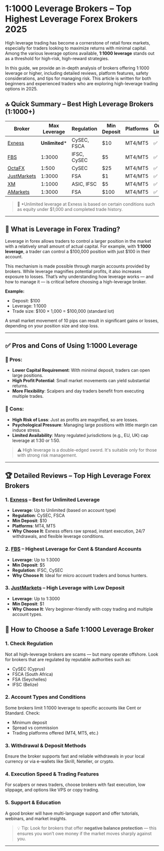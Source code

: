 # 1:1000 Leverage Brokers – Top Highest Leverage Forex Brokers 2025

High leverage trading has become a cornerstone of retail forex markets, especially for traders looking to maximize returns with minimal capital. Among the various leverage options available, **1:1000 leverage** stands out as a threshold for high-risk, high-reward strategies.

In this guide, we provide an in-depth analysis of brokers offering 1:1000 leverage or higher, including detailed reviews, platform features, safety considerations, and tips for managing risk. This article is written for both beginners and experienced traders who are exploring high-leverage trading options in 2025.


## 🔝 Quick Summary – Best High Leverage Brokers (1:1000+)

| Broker | Max Leverage | Regulation | Min Deposit | Platforms | Our Link |
|--------|--------------|------------|-------------|-----------|----------|
| [Exness](https://one.exnesstrack.org/a/english23) | **Unlimited*** | CySEC, FSCA | $10 | MT4/MT5 | ✅ |
| [FBS](https://fbs.partners?ibl=587836&ibp=21398815) | 1:3000 | IFSC, CySEC | $5 | MT4/MT5 | ✅ |
| [OctaFX](https://my.octafx.com/open-account/?refid=ib35647800) | 1:500 | CySEC | $25 | MT4/MT5 | ✅ |
| [JustMarkets](https://one.justmarkets.link/a/79iqw0j6nj) | 1:3000 | FSA | $1 | MT4/MT5 | ✅ |
| [XM](https://clicks.pipaffiliates.com/c?c=589901&l=en&p=0) | 1:1000 | ASIC, IFSC | $5 | MT4/MT5 | ✅ |
| [AMarkets](https://amarketstrading.co/?g=WNRAN9) | 1:3000 | FSA | $100 | MT4/MT5 | ✅ |

> 📝 *Unlimited leverage at Exness is based on certain conditions such as equity under $1,000 and completed trade history.


---

## 📌 What is Leverage in Forex Trading?

Leverage in forex allows traders to control a larger position in the market with a relatively small amount of actual capital. For example, with **1:1000 leverage**, a trader can control a \$100,000 position with just \$100 in their account.

This mechanism is made possible through margin accounts provided by brokers. While leverage magnifies potential profits, it also increases exposure to losses. That’s why understanding how leverage works — and how to manage it — is critical before choosing a high-leverage broker.

**Example:**

* Deposit: \$100
* Leverage: 1:1000
* Trade size: \$100 × 1,000 = \$100,000 (standard lot)

A small market movement of 10 pips can result in significant gains or losses, depending on your position size and stop loss.

---

## ✅ Pros and Cons of Using 1:1000 Leverage

### 🔼 Pros:

* **Lower Capital Requirement**: With minimal deposit, traders can open large positions.
* **High Profit Potential**: Small market movements can yield substantial returns.
* **More Flexibility**: Scalpers and day traders benefit from executing multiple trades.

### 🔽 Cons:

* **High Risk of Loss**: Just as profits are magnified, so are losses.
* **Psychological Pressure**: Managing large positions with little margin can induce stress.
* **Limited Availability**: Many regulated jurisdictions (e.g., EU, UK) cap leverage at 1:30 or 1:50.

> ⚠️ High leverage is a double-edged sword. It's suitable only for those with strong risk management.

---
## 🏆 Detailed Reviews – Top High Leverage Forex Brokers

### 1. [Exness](https://one.exnesstrack.org/a/english23) – Best for Unlimited Leverage

- **Leverage**: Up to Unlimited (based on account type)
- **Regulation**: CySEC, FSCA
- **Min Deposit**: $10  
- **Platforms**: MT4, MT5  
- **Why Choose It**: Exness offers raw spread, instant execution, 24/7 withdrawals, and flexible leverage conditions.

### 2. [FBS](https://fbs.partners?ibl=587836&ibp=21398815) – Highest Leverage for Cent & Standard Accounts

- **Leverage**: Up to 1:3000  
- **Min Deposit**: $5  
- **Regulation**: IFSC, CySEC  
- **Why Choose It**: Ideal for micro account traders and bonus hunters.

### 3. [JustMarkets](https://one.justmarkets.link/a/79iqw0j6nj) – High Leverage with Low Deposit

- **Leverage**: Up to 1:3000  
- **Min Deposit**: $1  
- **Why Choose It**: Very beginner-friendly with copy trading and multiple account types.



## 🧠 How to Choose a Safe 1:1000 Leverage Broker

### 1. **Check Regulation**

Not all high-leverage brokers are scams — but many operate offshore. Look for brokers that are regulated by reputable authorities such as:

* CySEC (Cyprus)
* FSCA (South Africa)
* FSA (Seychelles)
* IFSC (Belize)

### 2. **Account Types and Conditions**

Some brokers limit 1:1000 leverage to specific accounts like Cent or Standard. Check:

* Minimum deposit
* Spread vs commission
* Trading platforms offered (MT4, MT5, etc.)

### 3. **Withdrawal & Deposit Methods**

Ensure the broker supports fast and reliable withdrawals in your local currency or via e-wallets like Skrill, Neteller, or crypto.

### 4. **Execution Speed & Trading Features**

For scalpers or news traders, choose brokers with fast execution, low slippage, and options like VPS or copy trading.

### 5. **Support & Education**

A good broker will have multi-language support and offer tutorials, webinars, and market insights.

> 💡 Tip: Look for brokers that offer **negative balance protection** — this ensures you won’t owe money if the market moves sharply against you.

---
